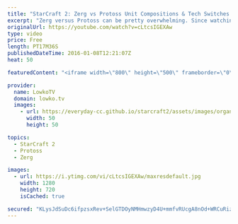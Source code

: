 ```yaml
---
title: "StarCraft 2: Zerg vs Protoss Unit Compositions & Tech Switches!"
excerpt: "Zerg versus Protoss can be pretty overwhelming. Since watching any of the professional gamers play, gives off the indication that all units are viable. And that is true, for the most part. However not all units are the correct choice in all situations.  In this video of StarCraft 2: Legacy of the Void"
originalUrl: https://youtube.com/watch?v=cLtcsIGEXAw
type: video
price: Free
length: PT17M36S
publishedDateTime: 2016-01-08T12:21:07Z
heat: 50

featuredContent: "<iframe width=\"800\" height=\"500\" frameborder=\"0\" src=\"https://www.youtube.com/embed/cLtcsIGEXAw\" allow=\"accelerometer; autoplay; encrypted-media; gyroscope; picture-in-picture\" allowfullscreen></iframe>"

provider:
  name: LowkoTV
  domain: lowko.tv
  images:
    - url: https://everyday-cc.github.io/starcraft2/assets/images/organizations/lowko.tv-50x50.jpg
      width: 50
      height: 50

topics:
  - StarCraft 2
  - Protoss
  - Zerg

images:
  - url: https://i.ytimg.com/vi/cLtcsIGEXAw/maxresdefault.jpg
    width: 1280
    height: 720
    isCached: true

secured: "KLysJdSuDc6ifpzsxRev+SelGTDOyNMHmwzyD4U+mmfvRUcgA8nOd+WRCuRizy5+fEsspBKHEvlZNuW5uA7nuaVhyDzidYyo4y+HHcBVdLp9ZUZhOTwbl6j4L9dCBD6p79VHxTTa+hvHSaONXWOgO9FYnnNvpKic+bro10xIBZeSfLVVt6Ns+BOyxmWFrpzh4colONZRt/Lg+bTRNo/Qm7uHu218hytP2TBpVZR32VkXTU6ngb/HGfifAEWKhGE3nlb9eh3m34TgMEcGb7doKPtc2jum0M2bdTjt1x2two4p/R1D3QpSlnmO1WV05YCOjFkaqzjJUhT0I3cELsR1LR0KK3o6Q1L7WXdK+DPxz+vbLhxNJxRJhQppTBzZ/1CxBdOTy5kLnqChUlnKVthaURcdqMGbIWLSbWUU20ezmkQ=;WyTted+omOOkzxg2PT+j1g=="
---
```


